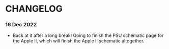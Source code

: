 # CHANGELOG
### 16 Dec 2022
- Back at it after a long break!  Going to finish the PSU schematic page for the Apple II, which will finish the Apple II schematic altogether. 
